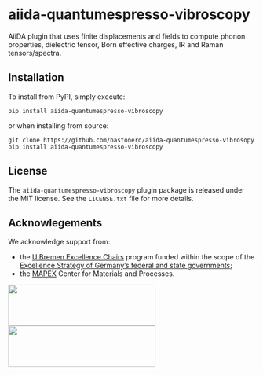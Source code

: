# aiida-quantumespresso-vibroscopy
AiiDA plugin that uses finite displacements and fields
 to compute phonon properties, dielectric tensor,
 Born effective charges, IR and Raman tensors/spectra.

## Installation
To install from PyPI, simply execute:

    pip install aiida-quantumespresso-vibroscopy

or when installing from source:

    git clone https://github.com/bastonero/aiida-quantumespresso-vibrosopy
    pip install aiida-quantumespresso-vibroscopy

## License
The `aiida-quantumespresso-vibroscopy` plugin package is released under the MIT license.
See the `LICENSE.txt` file for more details.


## Acknowlegements
We acknowledge support from:
* the [U Bremen Excellence Chairs](https://www.uni-bremen.de/u-bremen-excellence-chairs) program funded within the scope of the [Excellence Strategy of Germany’s federal and state governments](https://www.dfg.de/en/research_funding/excellence_strategy/index.html);
* the [MAPEX](https://www.uni-bremen.de/en/mapex) Center for Materials and Processes.

<img src="https://raw.githubusercontent.com/bastonero/aiida-quantumespresso-vibroscopy/develop/docs/source/images/UBREMEN.pdf" width="300px" height="84px"/>
<img src="https://raw.githubusercontent.com/bastonero/aiida-quantumespresso-vibroscopy/develop/docs/source/images/MAPEX.jpg" width="300px" height="84px"/>
